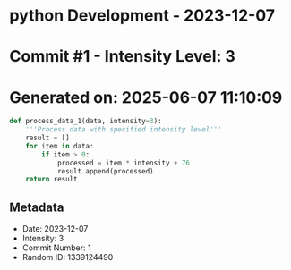 ﻿# python Development - 2023-12-07
# Commit #1 - Intensity Level: 3
# Generated on: 2025-06-07 11:10:09
```python
def process_data_1(data, intensity=3):
    '''Process data with specified intensity level'''
    result = []
    for item in data:
        if item > 0:
            processed = item * intensity + 76
            result.append(processed)
    return result
```
## Metadata
- Date: 2023-12-07
- Intensity: 3
- Commit Number: 1
- Random ID: 1339124490

